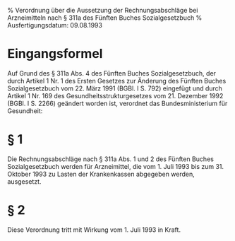 % Verordnung über die Aussetzung der Rechnungsabschläge bei Arzneimitteln nach § 311a des Fünften Buches Sozialgesetzbuch
% Ausfertigungsdatum: 09.08.1993
 
# Eingangsformel

Auf Grund des § 311a Abs. 4 des Fünften Buches Sozialgesetzbuch, der durch Artikel 1 Nr. 1 des Ersten Gesetzes zur Änderung des Fünften Buches Sozialgesetzbuch vom 22. März 1991 (BGBl. I S. 792) eingefügt und durch Artikel 1 Nr. 169 des Gesundheitsstrukturgesetzes vom 21. Dezember 1992 (BGBl. I S. 2266) geändert worden ist, verordnet das Bundesministerium für Gesundheit:

# § 1

Die Rechnungsabschläge nach § 311a Abs. 1 und 2 des Fünften Buches Sozialgesetzbuch werden für Arzneimittel, die vom 1. Juli 1993 bis zum 31. Oktober 1993 zu Lasten der Krankenkassen abgegeben werden, ausgesetzt.

# § 2

Diese Verordnung tritt mit Wirkung vom 1. Juli 1993 in Kraft.
